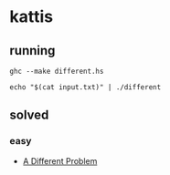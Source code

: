 # kattis

## running

`ghc --make different.hs`

`echo "$(cat input.txt)" | ./different`

## solved

### easy

- [A Different Problem](https://open.kattis.com/problems/different)